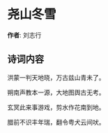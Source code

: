# 尧山冬雪

**作者**: 刘志行

## 诗词内容

洪蒙一判天地晓，万古兹山青未了。

朔南声教本一源，大地图舆古无考。

玄冥此来事游戏，剪水作花南到地。

腊前不识丰年瑞，翻令粤犬云间吠。

